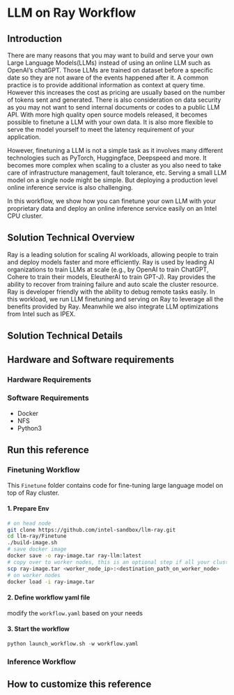 # LLM on Ray Workflow

## Introduction
There are many reasons that you may want to build and serve your own Large Language Models(LLMs) instead of using an online LLM such as OpenAI’s chatGPT. Those LLMs are trained on dataset before a specific date so they are not aware of the events happened after it. A common practice is to provide additional information as context at query time. However this increases the cost as pricing are usually based on the number of tokens sent and generated. There is also consideration on data security as you may not want to send internal documents or codes to a public LLM API. With more high quality open source models released, it becomes possible to finetune a LLM with your own data. It is also more flexible to serve the model yourself to meet the latency requirement of your application.

However, finetuning a LLM is not a simple task as it involves many different technologies such as PyTorch, Huggingface, Deepspeed and more. It becomes more complex when scaling to a cluster as you also need to take care of infrastructure management, fault tolerance, etc. Serving a small LLM model on a single node might be simple. But deploying a production level online inference service is also challenging.

In this workflow, we show how you can finetune your own LLM with your proprietary data and deploy an online inference service easily on an Intel CPU cluster. 


## Solution Technical Overview
Ray is a leading solution for scaling AI workloads, allowing people to train and deploy models faster and more efficiently. Ray is used by leading AI organizations to train LLMs at scale (e.g., by OpenAI to train ChatGPT, Cohere to train their models, EleutherAI to train GPT-J). Ray provides the ability to recover from training failure and auto scale the cluster resource. Ray is developer friendly with the ability to debug remote tasks easily. In this workload, we run LLM finetuning and serving on Ray to leverage all the benefits provided by Ray. Meanwhile we also integrate LLM optimizations from Intel such as IPEX.


## Solution Technical Details


## Hardware and Software requirements


### Hardware Requirements


### Software Requirements
- Docker 
- NFS 
- Python3


## Run this reference

### Finetuning Workflow
This `Finetune` folder contains code for fine-tuning large language model on top of Ray cluster. 

#### 1. Prepare Env
```bash
# on head node 
git clone https://github.com/intel-sandbox/llm-ray.git
cd llm-ray/Finetune
./build-image.sh 
# save docker image
docker save -o ray-image.tar ray-llm:latest
# copy over to worker nodes, this is an optional step if all your cluster nodes are NFS-shared
scp ray-image.tar <worker_node_ip>:<destination_path_on_worker_node>
# on worker nodes   
docker load -i ray-image.tar 
```

#### 2. Define workflow yaml file 
modify the `workflow.yaml` based on your needs


#### 3. Start the workflow
```python
python launch_workflow.sh -w workflow.yaml
```


### Inference Workflow

## How to customize this reference





